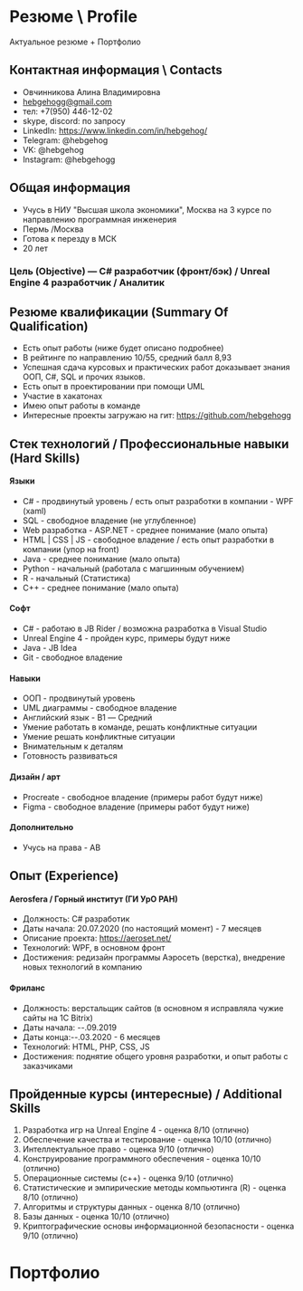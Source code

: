 # Резюме \ Profile
Актуальное резюме + Портфолио

## Контактная информация \ Contacts

- Овчинникова Алина Владимировна
- hebgehogg@gmail.com
- тел: +7(950) 446-12-02
- skype, discord: по запросу
- LinkedIn: https://www.linkedin.com/in/hebgehog/
- Telegram: @hebgehog
- VK: @hebgehog
- Instagram: @hebgehogg

## Общая информация

- Учусь в НИУ "Высшая школа экономики", Москва на 3 курсе по направлению программная инженерия
- Пермь /Москва
- Готова к перезду в МСК
- 20 лет
### Цель (Objective) — C# разработчик (фронт/бэк) / Unreal Engine 4 разработчик / Аналитик

## Резюме квалификации (Summary Of Qualification) 

* Есть опыт работы (ниже будет описано подробнее)
* В рейтинге по направлению 10/55, средний балл 8,93
* Успешная сдача курсовых и практических работ доказывает знания ООП, С#, SQL и прочих языков.
* Есть опыт в проектировании при помощи UML
* Участие в хакатонах 
* Имею опыт работы в команде
* Интересные проекты загружаю на гит: https://github.com/hebgehogg

## Стек технологий / Профессиональные навыки (Hard Skills)
#### Языки
* С# - продвинутый уровень / есть опыт разработки в компании - WPF (xaml)
* SQL - свободное владение (не углубленное)
* Web разработка - ASP.NET - среднее понимание  (мало опыта)
* HTML | CSS | JS - свободное владение / есть опыт разработки в компании (упор на front)
* Java - среднее понимание (мало опыта)
* Python - начальный (работала с магшинным обучением)
* R - начальный (Статистика)
* C++ - среднее понимание  (мало опыта)

#### Софт
* C# - работаю в JB Rider / возможна разработка в Visual Studio
* Unreal Engine 4 - пройден курс, примеры будут ниже
* Java - JB Idea
* Git - свободное владение 

#### Навыки
* ООП - продвинутый уровень
* UML диаграммы - свободное владение 
* Английский язык - B1 — Средний
* Умение работать в команде, решать конфликтные ситуации
* Умение решать конфликтные ситуации
* Внимательным к деталям
* Готовность развиваться

#### Дизайн / арт
* Procreate -  свободное владение (примеры работ будут ниже)
* Figma -  свободное владение (примеры работ будут ниже)

#### Дополнительно
* Учусь на права - AB

## Опыт (Experience)

#### Aerosfera / Горный институт (ГИ УрО РАН)
* Должность: С# разработик 
* Даты начала: 20.07.2020 (по настоящий момент) - 7 месяцев
* Описание проекта: https://aeroset.net/
* Технологий: WPF, в основном фронт
* Достижения: редизайн программы Аэросеть (верстка), внедрение новых технологий в компанию 

#### Фриланс
* Должность: верстальщик сайтов (в основном я исправляла чужие сайты на 1C Bitrix) 
* Даты начала: --.09.2019 
* Даты конца:--.03.2020 - 6 месяцев
* Технологий: HTML, PHP, CSS, JS
* Достижения: поднятие общего уровня разработки, и опыт работы с заказчиками

## Пройденные курсы (интересные) / Additional Skills

1. Разработка игр на Unreal Engine 4 - оценка 8/10 (отлично)
2. Обеспечение качества и тестирование - оценка 10/10 (отлично)
3. Интеллектуальное право - оценка 9/10 (отлично)
4. Конструирование программного обеспечения - оценка 10/10 (отлично)
5. Операционные системы (c++) - оценка 9/10 (отлично)
6. Статистические и эмпирические методы компьютинга (R) - оценка 8/10 (отлично)
7. Алгоритмы и структуры данных - оценка 8/10 (отлично)
8. Базы данных - оценка 10/10 (отлично)
9. Криптографические основы информационной безопасности - оценка 9/10 (отлично)

# Портфолио
